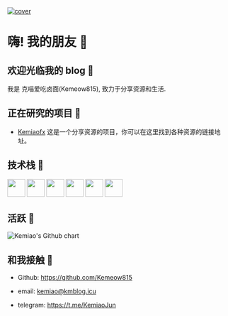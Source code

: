 <a href="/">
    <img src="/background.jpg" alt="cover" >
</a>

# 嗨! 我的朋友 👋

## 欢迎光临我的 blog 🎉

我是 克喵爱吃卤面(Kemeow815), 致力于分享资源和生活.

## 正在研究的项目 🎁

-   [Kemiaofx](https://github.com/Kemeow815/Kemiaofx) 这是一个分享资源的项目，你可以在这里找到各种资源的链接地址。

## 技术栈 🛟

<div class="iconBox">
    <img class="icon" src="/icon/file_type_vscode_icon_130084.svg" width="40" height="40"/>
    <img class="icon" src="/icon/file_type_js_official_icon_130509.svg" width="40" height="40"/>
    <img class="icon" src="/icon/file_type_node_icon_130301.svg" width="40" height="40"/>
    <img class="icon" src="/icon/file_type_vue_icon_130078.svg" width="40" height="40"/>
    <img class="icon" src="/icon/file_type_sass_icon_130182.svg" width="40" height="40"/>
    <img class="icon" src="/icon/nuxt.svg" width="40" height="40"/>
</div>

## 活跃 🛜

<img src="https://ghchart.rshah.org/d9908e/Kemeow815" alt="Kemiao's Github chart" />

## 和我接触 🔗

-   Github: https://github.com/Kemeow815

-   email: kemiao@kmblog.icu

-   telegram: https://t.me/KemiaoJun
